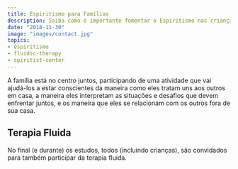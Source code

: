 ```yaml
---
title: Espiritismo para Famílias
description: Saiba como é importante fomentar o Espiritismo nas crianças e conhecer material, práticas e procedimentos.
date: "2018-11-30"
image: "images/contact.jpg"
topics:
- espiritismo
- fluidic-therapy
- spiritist-center
---
```


A família está no centro juntos, participando de uma atividade que vai ajudá-los
a estar conscientes da maneira como eles tratam uns aos outros em casa, a
maneira eles interpretam as situações e desafios que devem enfrentar juntos, e
os maneira que eles se relacionam com os outros fora de sua casa. 

## Terapia Fluida
No final (e durante) os estudos, todos (incluindo crianças), são convidados
para também participar da terapia fluida.
